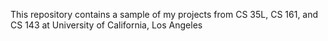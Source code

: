 This repository contains a sample of my projects from CS 35L, CS 161, and CS 143 at University of California, Los Angeles